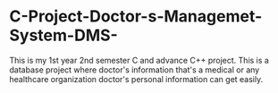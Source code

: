 # C-Project-Doctor-s-Managemet-System-DMS-
This is my 1st year 2nd semester C and advance C++ project. This is a database project where doctor's information that's a medical or any healthcare organization doctor's personal information can get easily.      
